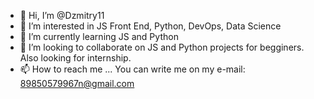 - 👋 Hi, I’m @Dzmitry11
- 👀 I’m interested in JS Front End, Python, DevOps, Data Science
- 🌱 I’m currently learning JS and Python
- 💞️ I’m looking to collaborate on JS and Python projects for begginers. Also looking for internship.
- 📫 How to reach me ... You can write me on my e-mail: 89850579967n@gmail.com

<!---
Dzmitry11/Dzmitry11 is a ✨ special ✨ repository because its `README.md` (this file) appears on your GitHub profile.
You can click the Preview link to take a look at your changes.
--->
